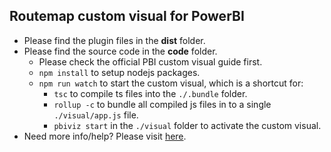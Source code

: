 ## Routemap custom visual for PowerBI

* Please find the plugin files in the **dist** folder.
* Please find the source code in the **code** folder.
    * Please check the official PBI custom visual guide first.
    * `npm install` to setup nodejs packages.
    * `npm run watch` to start the custom visual, which is a shortcut for:
        * `tsc` to compile ts files into the `./.bundle` folder.
        * `rollup -c` to bundle all compiled js files in to a single `./visual/app.js` file.
        * `pbiviz start` in the `./visual` folder to activate the custom visual.
* Need more info/help? Please visit [here](https://weiweicui.github.io/PowerBI-Routemap).
